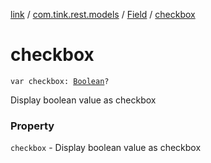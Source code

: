 [link](../../index.md) / [com.tink.rest.models](../index.md) / [Field](index.md) / [checkbox](./checkbox.md)

# checkbox

`var checkbox: `[`Boolean`](https://kotlinlang.org/api/latest/jvm/stdlib/kotlin/-boolean/index.html)`?`

Display boolean value as checkbox

### Property

`checkbox` - Display boolean value as checkbox